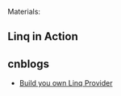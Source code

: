 Materials:

## Linq in Action

## cnblogs

* [Build you own Linq Provider](https://kb.cnblogs.com/page/42510/)
